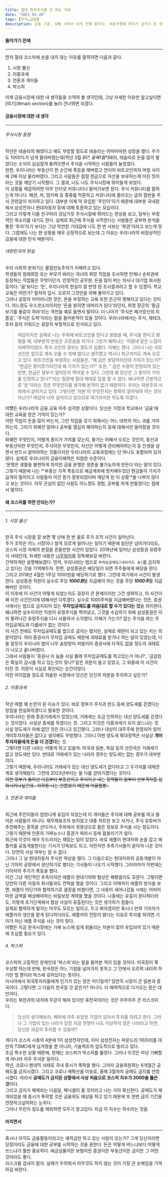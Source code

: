 ```yaml
---
title: 절대 한국주식을 안 하는 이유
date: "2021-01-28"
tags: [주식,금융]
description: 오늘 기준, GME 사태가 아직 진행 중이다. 싸움구경을 하다가 갑자기 든 생각들을 기록하고 싶어졌다. 여기에서는 금융시장에 대한 내 생각과 한국시장에 손을 대지않는 이유에 대해 기술하였다.
---
```


#### 들어가기 전에
---
먼저 절대 코스피에 손을 대지 않는 이유를 말하자면 다음과 같다.
1. 시장 불신
2. 이중과세
3. 언론과 개미들
4. 박스피

이제 금융시장에 대한 내 생각들을 끄적여 볼 생각인데, 그냥 자세한 이유만 알고싶다면 [여기](#main section)를 눌러 건너뛰면 되겠다.

#### 금융시장에 대한 내 생각
---
###### 주식시장 동향
작년은 테슬라의 해였다고 해도 무방할 정도로 테슬라는 어마어마한 성장을 했다. 주가도 1000%가 넘게 올라버렸는데(작년 3월 *$85*, 올해 1월 *$880*), 테슬라로 돈을 많이 벌었다는 소식이 심심찮게 들려오면서 주식을 시작하는 사람들이 늘었었다.  
한편, 우리나라는 부동산이 한 순간에 폭등을 해버렸고 연이어 비트코인까지 며칠 사이에 2배 이상 올라버렸다. 그리고 사람들은 점점 현금으로 자산을 보유하는게 미친 짓이라는 것을 깨닫기 시작했다. 그 결과, 너도 나도 주식시장에 뛰어들게 되었다.  
이 상황를 체감하려면 아무 인터넷 커뮤니티나 들어가보면 된다. 주식 커뮤니티를 말하는게 아니다. 패션, 차, 맘카페 등 종류를 막론하고 커뮤니티에 올라오는 글의 절반을 주식 관련글이 차지하고 있다. 대부분 이제 막 유입된 '주린이'이기 때문에 대부분 국내장에서 삼성전자나 현대자동차 등에 대해 토론하고 있는 모습이다.  
그리고 이렇게 다들 친구따라 강남가듯 주식시장에 뛰어드는 현상을 보고, 일부는 부정적인 목소리를 내기도 한다. 실제로 최근에 주식을 시작한다는 사람들은 공부와 분석을 통한 '투자'라기 보다는 그냥 막연한 기대감에 나도 한 번 사보는 '복권'이라고 보는게 맞다. 그럼에도 나는 현 상황을 매우 긍정적으로 보는데 그 이유는 우리나라의 비정상적인 금융에 대한 인식 때문이다.

###### 대한민국의 현실
우리 사회의 분위기는 물질만능주의가 지배하고 있다.  
학생들의 장래희망 또는 부모가 바라는 자녀의 희망 직업을 조사하면 언제나 순위권에 등장하는 직업들은 무엇이던가. 안정적인 공무원, 돈을 많이 버는 의사나 대기업 회사원 등이다. '꿈'보다는 '돈', 우리나라의 현실이 잘 반영 된 조사결과라고 할 수 있겠다. 학교 교육은 어떤가? 철저히 입시. 오로지 그것만을 위해 돌아가고 있다.  
그러나 굉장히 아이러니한 것은, 돈을 부정하는 교육 또한 은근히 행해지고 있다는 것이다. 어느정도 우스갯소리이지만 '돈을 밝히면 대머리가 된다'라던지, 최영 장군의 '황금보기를 돌같이 하라'라는 격언을 예로 들면서 말이다. 더 나아가 '주식은 패가망신의 지름길', '주식은 도박'이라는 말을 들어본적이 있을 것이다. 우리나라에서는 주식, 재테크, 투자 등의 키워드는 굉장히 부정적으로 인식되고 있다.  
>여담이지만 실제로 나는 주위에 비트코인을 한다고 밝혔을 때, 주식을 한다고 밝혔을 때, 대부분의 반응은 코웃음을 치거나 그딴거 왜하냐는 '미쳤네'같은 느낌이 지배적이었다. 특히 코인의 경우는 정도가 심했다. 이해는 한다. 그러나 나는 비트코인은 앞으로 계속 오를 수 밖에 없다고 생각했고 역시나 최근까지도 계속 오르고 있다. 비트코인을 부정하는 사람들은, "왜 금은 쇳덩어리인데 가치가 있는가?" "현금은 종이쪼가리인데 왜 가치가 있는가?" 또한, " 금은 수량이 한정되어 있는 반면, 현금은 정부가 얼마든지 찍어낼 수 있다. 그런데 왜 당신은 그 종이의 가치를 인정하고 있나?"라는 질문에 절대 제대로 답을 할 수 없다. 왜냐하면 근본적으로 '돈'이라는 것은 무엇인지를 생각해 본적이 없기 때문이다. 우리는 자본주의 사회에서 살아가고 있다. 그렇다면 '자본'이 무엇진지는 명확히 알아둬야 하는 것이 아닌가? 여담이 너무 길어지고 있으므로 여기까지만 하도록 하겠다.

어쨌든 우리나라의 금융 교육 아주 심각한 상황이다. 당신은 가정과 학교에서 '금융'에 대한 교육을 받은 기억이 있는가?  
어떤 직업이 돈을 많이 버는지, 그런 직업을 갖기 위해서는 어느 대학의 어느 과를 가야하는지, 그러기 위해선 얼마나 공부를 열심히 해야하는지 등에 대해서만 들어왔을 것이다.  
화폐란 무엇인지, 어떻게 종이가 가치를 갖는지, 물가는 어째서 오르는 것인지, 동산과 부동산이란 무엇인지, 주식이란 무엇인지, 자산은 어떻게 관리해야하는지 등 인생을 살면서 반드시 알아야하는 것들이지만 우리나라의 교육과정에는 단 하나도 포함되어 있지 않다. 실제로 우리나라의 금융이해력은 처참한 수준이다.  
'문맹은 생활을 불편하게 하지만 금융 문맹은 생존을 불가능하게 만든다'라는 말이 있다. 그렇기 때문에 나는 *'부동산 가격 폭등으로 예금계좌에 방치해두었던 현금들이 가치가 급격히 떨어지고 사람들이 이건 뭔가 잘못되었다며 깨닫게 된 이 상황'*을 나쁘지 않다고 보는 것이다. 아무 관심이 없던 사람도 어느정도 경험, 공부를 하게 만들었다는 점에서 말이다.
<div id="main section"></div>

#### 왜 코스피를 하면 안되는가?
---
###### 1. 시장 불신
한국 주식 시장을 잘 보면 몇 년에 한 번 꼴로 주가 조작 사건이 일어난다.  
주가 조작은 어느 시장이나 알게 모르게 일어나는 일이기 때문에 일단은 넘어가더라도, 코스피 시장 자체의 본질을 흔들만한 사건이 있었다. 2018년에 일어난 삼성증권 유령주식 사태인데, 자세한 내용은 <a href="https://namu.wiki/w/삼성증권%20유령주식%20사태" target="_blank">나무위키</a>를 정독해보길 바란다.  
간략하게만 설명해보겠다. 먼저, 우리나라는 법으로 `무차입공매도(네이키드 숏)`를 금지하고 있다는 것을 기억해두자. 한편, 삼성증권은 배당일이 되면 주주들에게 배당을 한다. 그리고 2018년 4월은 1주당 1000원을 배당하기로 했다. 그런데 여기에서 사건이 발생한다. 삼성증권 직원이 실수로 주당 ***1000원***을 지급해야 하는 것을 주당 ***1000주***를 지급해버린 것이다.  
이 이후에 이 사건이 어떻게 되었는지도 굉장히 큰 문제이지만 그건 생략하고, 이 사건이 왜 미친 사건인지에 대해서만 다루겠다. 실수로 1000주씩을 지급해버렸다는 것은, 증권사에서는 법으로 금지되어 있는 **무차입공매도를 마음대로 할 수가 있다는 것**을 의미한다. 왜냐하면 실수이지만 직원이 유령주식을 찍어냈고, 그것을 수습하기 위해 삼성증권은 이미 팔려나간 유령주식을 다시 사들여서 소각했다. 이해가 가는가? 없는 주식을 파는 무차입공매도와 다를바가 없는 것이다.  
이 사건 전에도 무차입공매도를 법으로 금지는 했지만, 실제로 제한이 되고 있는 지는 의문이었다. 여러 증권사가 무차입 공매도 때문에 과태료를 받거나 하는 일이 있었는데, 다들 알듯이 우리나라 법이 너무 솜방망이 처벌이라 증권사에 타격도 없을 정도의 과태로가 나오고 끝나버렸다.  
그래서 사람들이 '증권사 이 놈들 사실 몰래 무차입공매도를 하고있는거 아냐?', '금감원은 확실히 감시를 하고 있는것이 맞나?'같은 의문이 들고 있었고, 그 와중에 이 사건이 터진 것. 의문이 사실로 확인되는 순간이었다.  
이런 어이없을 정도로 허술한 시장에서 당신은 당신의 자본을 투자하고 싶은가?

###### 2. 이중과세
작년 여름 꽤 논란이 된 이슈가 있다. 바로 정부가 주식과 펀드 등에 양도세를 걷겠다는 방침을 현실화하겠다고 발표한 것이다.  
우리나라는 원래 증권거래세가 있었는데, 거래세는 조금 인하하는 대신 양도세를 걷겠다는 것이었다. 사실상 증세를 하겠다는 것. 그리고 이것은 이중과세가 되지 않느냐는 것.  
사실 양도세가 아예 없던 것은 아니고 있긴했다. 그러나 대상이 대주주에 한정되어 있어 개미투자자들은 없다고 생각해도 무방했다. 그러니 이번 양도세 확대정책은 사실상 **개미 투자자들에게 돈을 더 걷겠다**는 것.  
그렇다면 다른 나라는 어떻게 하고 있을까. 미국과 일본, 독일 등의 선진국은 거래세가 없고 양도세만 있다. 반대로 거래세가 있는 나라의 경우는 양도세는 없는 경우가 대부분이다.  
그렇기 때문에, 우리나라도 거래세가 있는 대신 양도세가 없다라고 그 두가지를 대체관계로 생각해왔다. 그런데 2023년부터는 둘 다를 걷어가겠다는 것이다.  
~~이번 정부가 들어선 다음부터 부동산이고 주식이고 내는 정책들이 일부러 빈부격차를 심화시키나싶은데.. 아무튼 나는 안뽑았기 때문에 억울할뿐..~~

###### 3. 언론과 개미들
최근에 주린이들이 엄청나게 유입이 되었는데 이 개미들은 주식에 대해 공부를 하고 들어온 사람들이 아니다. 재무제표조차 보지않고 대충 차트만 보고 사거나, 주식 유튜버가 추천해주는 종목을 산다거나, 주위에서 귓동냥으로 들은 정보로 주식을 사는 정도이다. 그렇기 때문에 언론의 가짜뉴스나 증권가 찌라시 등에 휩쓸리기가 쉽다.  
최근에 이것이 매우 두드러지는 재밌는 일이 있었다. 바로 애플이 현대차와 손을 잡고 애플카를 공동개발한다는 기사가 단독보도 되고, 이런저런 추측기사들이 쏟아져 나온 것이다. 당연히 사실 여부는 알 수 없다.  
그러나 그 날 현대자동차 주식은 떡상을 했다. 그 다음으로는 현대차와의 공동개발이 아닌 기아의 공장에서 생산하기로 했다는 기사들이 나오기 시작했다. 그러자마자 이번에는 기아차의 주가가 폭등을 했다.  
이건 그냥 개인적인 추측이지만 애플이 현대기아와 협상은 해봤을지도 모른다. 그렇다면 당연히 다른 자동차 회사들과도 컨택을 했을 것이다. 그리고 이때까지 애플의 방식을 보면, 애플이 어딘가와 협력하기로 결정을 마쳤다면, 그 내용이 새어나갔을 시에는 어마어마한 금액을 배상해야하는 비밀보장 계약을 했을 것이다. 나중에는 유출이 된다하더라도, 이렇게 초기단계에서 협상 사실이 유출된다는 것은 생각하기 힘들다.  
실제로 협력하게 될지는 아무도 모르는 일이고, 두고 봐야겠지만 혹시나 만약 기아차가 애플카의 생산을 맡게 된다하더라도, 애플카의 전망이 밝다는 이유로 투자를 하려면 기아가 아닌 애플 주식을 사는 것이 맞다.  
어쨌든 지금 한국시장에는 가짜 뉴스에 쉽게 휘둘리는 자본이 많이 유입되어 있기 때문에 조심할 필요가 있다.

###### 4. 박스피
코스피의 고질적인 문제인데 '박스피'라는 말을 들어본 적이 있을 것이다. 미국장이 쭉 우상향 하는데 반해, 한국장은 어느 기점을 넘어가지 못하고 그 안에서 오르락 내리락 하기만 할 뿐이라 박스에 갖혀있다는 뜻이다.  
아시아에서 외국투자자들에게 인기가 있는 장은 어디일까? 당연히 시장이 큰 일본과 중국이다. 그렇다면 그 다음이 한국일 것 같은가? 아니다. 더 매력적으로 다가오는 장은 대만이다.  
우리는 북한과의 대치에 무감각 해져 있지만 휴전국이라는 것은 아주아주 큰 리스크이다.
>당신이 생각해보라. 해외에 아주 유망한 기업이 있어서 투자를 하려고 한다. 그러나 그 기업이 있는 나라가 당장 지금 전쟁이 나도 이상하지 않은 나라라고 하면, 당신은 과감히 투자할 수 있을까?

게다가 코스피 시총의 4분에 1이 삼성전자인데, 이미 삼성전자는 파운드리 1위자리를 대만의 TSMC에게 넘겨줬을 뿐 아니라, 기술력조차 압도적으로 밀리고 있다.  
조금 특수한 상황 때문에, 현재는 코스피가 박스피를 뚫었다. 그러나 이것은 마냥 기뻐할 게 아나라 아주 무서운 일이다.  
작년, 코로나 팬데믹 사태로 국내 증시가 폭락을 했다. 그러자 금융위원회는 6개월간 공매도를 금지시켰다. 그리고 코로나 재확산을 이유로, 올해 3월까지 공매도 금지를 연장시켰다. 따라서 **공매도가 금지된 상황에서 사상 처음으로 코스피 지수가 3000을 뚫은 것**이다.  
그리고 금지가 해제되는 다음달, 패닉셀이 올 것이라고 나는 거의 확신한다. 공매도가 재개되었을 때 증시가 폭락할 것은 금융위도 예상을 하고 있기 때문에 또 한번 금지 기간을 연장하고싶어하는 눈치다.  
그러나 주린이 정도를 제외하면 모두가 알고있다. 지금 이 지수는 허수라는 것을.

#### 마치면서
---
혹시나 아직도 금융활동이라고는 예적금만 하고 있는 사람이 있는가? 그게 당신이라면 당장이라도 금융에 대한 공부를 시작하는 것을 권한다. 돈은 어떻게 버느냐보다 어떻게 쓰느냐가 훨씬 중요하다. 예금상품이든 보험이든 증권이든 부동산이든 금이든 그 어떤 것이라도 좋다.  
리스크를 겁내지 말자. 실패가 두려워서 아무것도 하지 않는 것이 가장 큰 손해임을 기억하길 바란다.